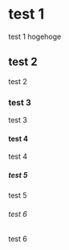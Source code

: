 # test 1
test 1
hogehoge

## test 2
test 2

### test 3
test 3

#### test 4
test 4

##### test 5
test 5

###### test 6
test 6
